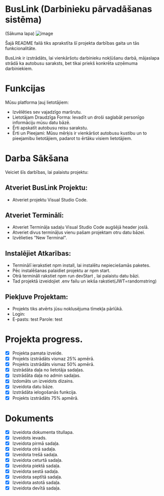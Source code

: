  # BusLink (Darbinieku pārvadāšanas sistēma)
(Sākuma lapa)
![image](https://github.com/DavisA4/BusLInk/assets/156308695/c135f46d-63c8-4de2-98c4-3f83c058a299)


Šajā README failā tiks aprakstīta šī projekta darbības gaita un tās funkcionalitāte.


BusLink ir izstrādāts, lai vienkāršotu darbinieku nokļūšanu darbā, mājaslapa strādā ka autobusu saraksts, bet tikai priekš konkrēta uzņēmuma darbiniekiem.

# Funkcijas
Mūsu platforma ļauj lietotājiem:

 - Izvēlēties sev vajadzīgo maršrutu.
 - Lietotājam Draudzīga Forma: Ievadīt un droši saglabāt personīgo informāciju mūsu datu bāzē.
 - Ērti apskatīt autobusu reisu sarakstu.
 - Ērti un Pieejami: Mūsu mērķis ir vienkāršot autobusu kustibu un to pieejamibu lietotājiem, padarot to ērtāku visiem lietotājiem.

# Darba Sākšana
Veiciet šīs darbības, lai palaistu projektu:

 ##  Atveriet BusLink Projektu:
 - Atveriet projektu Visual Studio Code.
 ## Atveriet Termināli:
 - Atveriet Termināļa sadaļu Visual Studio Code augšējā header joslā.
 - Atveriet divus termināļus vienu pašam projektam otru datu bāzei.
 - Izvēlieties "New Terminal".
 ## Instalējiet Atkarības:
 - Terminālī ierakstiet npm install, lai instalētu nepieciešamās paketes.
 - Pēc instalēšanas palaidiet projektu ar npm start.
 - Otrā termināli rakstiet npm run devStart , lai palaistu datu bāzi.
 - Tad projektā izveidojiet .env failu un iekša rakstiet(JWT=randomstring)
 ## Piekļuve Projektam:
 - Projekts tiks atvērts jūsu noklusējuma tīmekļa pārlūkā.
 - Login:
 - E-pasts: test Parole: test



# Projekta progress.
- [x] Projekta pamata izveide.
- [x] Projekts izstrādāts vismaz 25% apmērā.
- [x] Projekts izstrādāts vismaz 50% apmērā.
- [x] Izstrādāta daļa no lietotāja sadaļas.
- [x] Izstrādāta daļa no admin sadaļas.
- [x] Izdomāts un izveidots dizains.
- [x] Izveidota datu bāze.
- [x] Izstrādāta ielogošanās funkcija.
- [x] Projekts izstrādāts 75% apmērā.

# Dokuments
- [x] Izveidota dokumenta titullapa.
- [x] Izveidots ievads.
- [x] Izveidota pirmā sadaļa.
- [x] Izveidota otrā sadaļa.
- [x] Izveidota trešā sadaļa.
- [x] Izveidota ceturtā sadaļa.
- [x] Izveidota piektā sadaļa.
- [x] Izveidota sestā sadaļa.
- [x] Izveidota septītā sadaļa.
- [x] Izveidota astotā sadaļa.
- [x] Izveidota devītā sadaļa.
